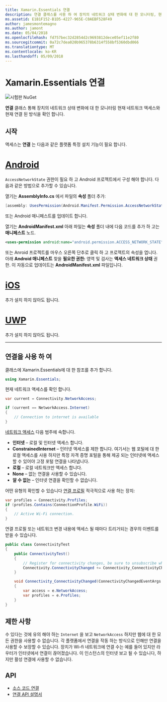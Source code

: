 ```yaml
---
title: Xamarin.Essentials 연결
description: 연결 클래스를 사용 하 여 장치의 네트워크 상태 변화에 대 한 모니터링, 현재 네트워크 액세스와 현재 연결 된 방식을 확인 수 있습니다.
ms.assetid: E1B1F152-B1D5-4227-965E-C0AEBF528F49
author: jamesmontemagno
ms.author: jamont
ms.date: 05/04/2018
ms.openlocfilehash: fd757bec32d2854d2c9693812dece05ef11e2f80
ms.sourcegitcommit: 0a72c7dea020b965378b6314f558bf5360dbd066
ms.translationtype: MT
ms.contentlocale: ko-KR
ms.lasthandoff: 05/09/2018
---
```

# <a name="xamarinessentials-connectivity"></a>Xamarin.Essentials 연결

![시험판 NuGet](~/media/shared/pre-release.png)

**연결** 클래스 통해 장치의 네트워크 상태 변화에 대 한 모니터링 현재 네트워크 액세스와 현재 연결 된 방식을 확인 합니다.

## <a name="getting-started"></a>시작

액세스는 **연결** 는 다음과 같은 플랫폼 특정 설치 기능이 필요 합니다.

# <a name="androidtabandroid"></a>[Android](#tab/android)

`AccessNetworkState` 권한이 필요 하 고 Android 프로젝트에서 구성 해야 합니다. 다음과 같은 방법으로 추가할 수 있습니다.

열기는 **AssemblyInfo.cs** 에서 파일의 **속성** 폴더 추가:

```csharp
[assembly: UsesPermission(Android.Manifest.Permission.AccessNetworkState)]
```

또는 Android 매니페스트를 업데이트 합니다.

열기는 **AndroidManifest.xml** 아래 파일는 **속성** 폴더 내에 다음 코드를 추가 하 고는 **매니페스트** 노드.

```xml
<uses-permission android:name="android.permission.ACCESS_NETWORK_STATE" />
```

또는 Anroid 프로젝트를 마우스 오른쪽 단추로 클릭 하 고 프로젝트의 속성을 엽니다. 아래 **Android 매니페스트** 찾을 **필요한 권한:** 영역 및 검사는 **액세스 네트워크 상태** 권한. 이 자동으로 업데이트는 **AndroidManifest.xml** 파일입니다.

# <a name="iostabios"></a>[iOS](#tab/ios)

추가 설치 하지 않아도 됩니다.

# <a name="uwptabuwp"></a>[UWP](#tab/uwp)

추가 설치 하지 않아도 됩니다.

-----

## <a name="using-connectivity"></a>연결을 사용 하 여

클래스에 Xamarin.Essentials에 대 한 참조를 추가 합니다.

```csharp
using Xamarin.Essentials;
```

현재 네트워크 액세스를 확인 합니다.

```csharp
var current = Connectivity.NetworkAccess;

if (current == NetworkAccess.Internet)
{
    // Connection to internet is available
}
```

[네트워크 액세스](xref:Xamarin.Essentials.NetworkAccess) 다음 범주에 속합니다.

* **인터넷** – 로컬 및 인터넷 액세스 합니다.
* **ConstrainedInternet** – 인터넷 액세스를 제한 합니다. 여기서는 웹 포털에 대 한 로컬 액세스를 사용 하지만 특정 자격 증명 포털을 통해 제공 되는 인터넷에 액세스할 수 있어야 고정 포털 연결을 나타냅니다.
* **로컬** – 로컬 네트워크만 액세스 합니다.
* **None** – 없는 연결을 사용할 수 있습니다.
* **알 수 없는** – 인터넷 연결을 확인할 수 없습니다.

어떤 유형의 확인할 수 있습니다 [연결 프로필](xref:Xamarin.Essentials.ConnectionProfile) 적극적으로 사용 하는 장치:

```csharp
var profiles = Connectivity.Profiles;
if (profiles.Contains(ConnectionProfile.WiFi))
{
    // Active Wi-Fi connection.
}
```

연결 프로필 또는 네트워크 변경 내용에 액세스 될 때마다 트리거되는 경우의 이벤트를 받을 수 있습니다.

```csharp
public class ConnectivityTest
{
    public ConnectivityTest()
    {
        // Register for connectivity changes, be sure to unsubscribe when finished
        Connectivity.ConnectivityChanged += Connectivity_ConnectivityChanged;
    }

    void Connectivity_ConnectivityChanged(ConnectivityChangedEventArgs  e)
    {
        var access = e.NetworkAccess;
        var profiles = e.Profiles;
    }
}
```

## <a name="limitations"></a>제한 사항

수 있다는 것에 유의 해야 하는 `Internet` 을 보고 `NetworkAccess` 하지만 웹에 대 한 모든 권한을 사용할 수 없습니다. 각 플랫폼에서 연결을 작동 하는 방식으로 인해만 연결을 사용할 수 보장할 수 있습니다. 장치가 Wi-fi 네트워크에 연결 수는 예를 들어 있지만 라우터가 인터넷에서 연결이 끊어졌습니다. 이 인스턴스의 인터넷 보고 될 수 있습니다, 하지만 활성 연결에 사용할 수 없습니다.

## <a name="api"></a>API

* [소스 코드 연결](https://github.com/xamarin/Essentials/tree/master/Essentials/Connectivity)
* [연결 API 설명서](xref:Xamarin.Essentials.Connectivity)
